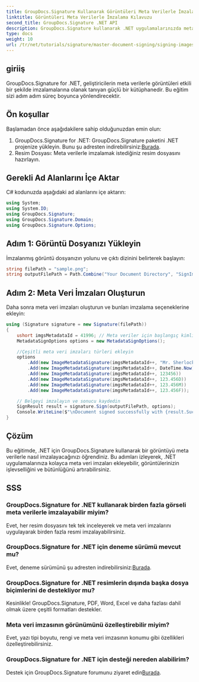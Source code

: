 ```yaml
---
title: GroupDocs.Signature Kullanarak Görüntüleri Meta Verilerle İmzalama Kılavuzu
linktitle: Görüntüleri Meta Verilerle İmzalama Kılavuzu
second_title: GroupDocs.Signature .NET API
description: GroupDocs.Signature kullanarak .NET uygulamalarınızda meta verilerle görüntüleri etkili bir şekilde nasıl imzalayacağınızı öğrenin. Bu adım adım eğitim, kurulumdan uygulamaya kadar her şeyi kapsar ve belgelerinizi meta veri imzalarıyla zahmetsizce geliştirmenizi sağlar.
type: docs
weight: 10
url: /tr/net/tutorials/signature/master-document-signing/signing-images-with-metadata/
---
```

## giriiş

GroupDocs.Signature for .NET, geliştiricilerin meta verilerle görüntüleri etkili bir şekilde imzalamalarına olanak tanıyan güçlü bir kütüphanedir. Bu eğitim sizi adım adım süreç boyunca yönlendirecektir.

## Ön koşullar

Başlamadan önce aşağıdakilere sahip olduğunuzdan emin olun:

1.  GroupDocs.Signature for .NET: GroupDocs.Signature paketini .NET projenize yükleyin. Bunu şu adresten indirebilirsiniz:[Burada](https://releases.groupdocs.com/signature/net/).
2. Resim Dosyası: Meta verilerle imzalamak istediğiniz resim dosyasını hazırlayın.

## Gerekli Ad Alanlarını İçe Aktar

C# kodunuzda aşağıdaki ad alanlarını içe aktarın:

```csharp
using System;
using System.IO;
using GroupDocs.Signature;
using GroupDocs.Signature.Domain;
using GroupDocs.Signature.Options;
```

## Adım 1: Görüntü Dosyanızı Yükleyin

İmzalanmış görüntü dosyanızın yolunu ve çıktı dizinini belirterek başlayın:

```csharp
string filePath = "sample.png";            
string outputFilePath = Path.Combine("Your Document Directory", "SignImageWithMetadata", "SignedWithMetadata.png");
```

## Adım 2: Meta Veri İmzaları Oluşturun

Daha sonra meta veri imzaları oluşturun ve bunları imzalama seçeneklerine ekleyin:

```csharp
using (Signature signature = new Signature(filePath))
{
    ushort imgsMetadataId = 41996; // Meta veriler için başlangıç kimliği
    MetadataSignOptions options = new MetadataSignOptions();

    //Çeşitli meta veri imzaları türleri ekleyin
    options
        .Add(new ImageMetadataSignature(imgsMetadataId++, "Mr. Sherlock Holmes")) // Dize değeri
        .Add(new ImageMetadataSignature(imgsMetadataId++, DateTime.Now))          // DateTime değeri
        .Add(new ImageMetadataSignature(imgsMetadataId++, 123456))                // Tam sayı değeri
        .Add(new ImageMetadataSignature(imgsMetadataId++, 123.456D))              // Çift değer
        .Add(new ImageMetadataSignature(imgsMetadataId++, 123.456M))              // Ondalık değer
        .Add(new ImageMetadataSignature(imgsMetadataId++, 123.456F));             // Kayan nokta değeri

    // Belgeyi imzalayın ve sonucu kaydedin
    SignResult result = signature.Sign(outputFilePath, options);
    Console.WriteLine($"\nDocument signed successfully with {result.Succeeded.Count} signature(s).\nFile saved at: {outputFilePath}");
}
```

## Çözüm

Bu eğitimde, .NET için GroupDocs.Signature kullanarak bir görüntüyü meta verilerle nasıl imzalayacağınızı öğrendiniz. Bu adımları izleyerek, .NET uygulamalarınıza kolayca meta veri imzaları ekleyebilir, görüntülerinizin işlevselliğini ve bütünlüğünü artırabilirsiniz.

## SSS

### GroupDocs.Signature for .NET kullanarak birden fazla görseli meta verilerle imzalayabilir miyim?
Evet, her resim dosyasını tek tek inceleyerek ve meta veri imzalarını uygulayarak birden fazla resmi imzalayabilirsiniz.

### GroupDocs.Signature for .NET için deneme sürümü mevcut mu?
 Evet, deneme sürümünü şu adresten indirebilirsiniz:[Burada](https://releases.groupdocs.com/).

### GroupDocs.Signature for .NET resimlerin dışında başka dosya biçimlerini de destekliyor mu?
Kesinlikle! GroupDocs.Signature, PDF, Word, Excel ve daha fazlası dahil olmak üzere çeşitli formatları destekler.

### Meta veri imzasının görünümünü özelleştirebilir miyim?
Evet, yazı tipi boyutu, rengi ve meta veri imzasının konumu gibi özellikleri özelleştirebilirsiniz.

### GroupDocs.Signature for .NET için desteği nereden alabilirim?
 Destek için GroupDocs.Signature forumunu ziyaret edin[Burada](https://forum.groupdocs.com/c/signature/13).